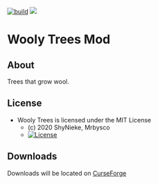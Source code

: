 [![build](https://github.com/Mrbysco/Wooly-Trees/actions/workflows/build.yml/badge.svg)](https://github.com/Mrbysco/Wooly-Trees/actions/workflows/build.yml)
[![](http://cf.way2muchnoise.eu/versions/380314.svg)](https://www.curseforge.com/minecraft/mc-mods/wooly-trees)

# Wooly Trees Mod #

## About ##
Trees that grow wool.

## License ##
* Wooly Trees is licensed under the MIT License
  - (c) 2020 ShyNieke, Mrbysco
  - [![License](https://img.shields.io/badge/License-MIT-red.svg?style=flat)](http://opensource.org/licenses/MIT)

## Downloads ##
Downloads will be located on [CurseForge](https://www.curseforge.com/minecraft/mc-mods/wooly-trees)
